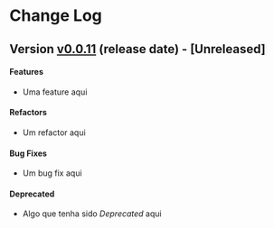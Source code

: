 Change Log
==========

<a name="v0.0.11"></a>
## Version [v0.0.11](https://github.com/luizfp/PrologWebService/compare/v0.0.10-hotfix1...v0.0.11) (release date) - [Unreleased]

#### Features
* Uma feature aqui

#### Refactors
* Um refactor aqui

#### Bug Fixes
* Um bug fix aqui

#### Deprecated
* Algo que tenha sido _Deprecated_ aqui

